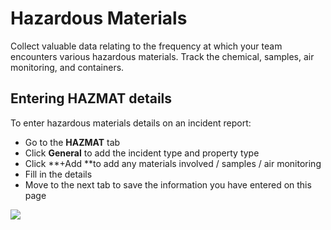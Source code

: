 # Hazardous Materials

Collect valuable data relating to the frequency at which your team encounters various hazardous materials. Track the chemical, samples, air monitoring, and containers.

## Entering HAZMAT details

To enter hazardous materials details on an incident report:

* Go to the **HAZMAT** tab
* Click **General** to add the incident type and property type
* Click **+Add **to add any materials involved / samples / air monitoring
* Fill in the details
* Move to the next tab to save the information you have entered on this page

![](<../.gitbook/assets/entering hazmat details.gif>)
